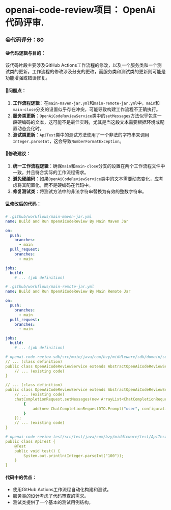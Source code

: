 # openai-code-review项目： OpenAi 代码评审.
### 😀代码评分：80
#### 😀代码逻辑与目的：
该代码片段主要涉及GitHub Actions工作流程的修改，以及一个服务类和一个测试类的更新。工作流程的修改涉及分支的更改，而服务类和测试类的更新则可能是功能增强或错误修复。

#### 🤔问题点：
1. **工作流程逻辑**：在`main-maven-jar.yml`和`main-remote-jar.yml`中，`main`和`main-close`分支的设置似乎存在冲突，可能导致构建工作流程不正确执行。
2. **服务类更新**：`OpenAiCodeReviewService`类中的`setMessages`方法似乎包含一段硬编码的文本，这可能不是最佳实践，尤其是当这段文本需要根据环境或配置动态变化时。
3. **测试类更新**：`ApiTest`类中的测试方法使用了一个非法的字符串来调用`Integer.parseInt`，这会导致`NumberFormatException`。

#### 🎯修改建议：
1. **统一工作流程逻辑**：确保`main`和`main-close`分支的设置在两个工作流程文件中一致，并且符合实际的工作流程需求。
2. **避免硬编码**：如果`OpenAiCodeReviewService`类中的文本需要动态变化，应考虑将其配置化，而不是硬编码在代码中。
3. **修复测试类**：将测试方法中的非法字符串替换为有效的整数字符串。

#### 💻修改后的代码：
```yaml
# .github/workflows/main-maven-jar.yml
name: Build and Run OpenAiCodeReview By Main Maven Jar

on:
  push:
    branches:
      - main
  pull_request:
    branches:
      - main

jobs:
  build:
    # ... (job definition)

# .github/workflows/main-remote-jar.yml
name: Build and Run OpenAiCodeReview By Main Remote Jar

on:
  push:
    branches:
      - main
  pull_request:
    branches:
      - main

jobs:
  build:
    # ... (job definition)

# openai-code-review-sdk/src/main/java/com/bzy/middleware/sdk/domain/service/impl/OpenAiCodeReviewService.java
// ... (class definition)
public class OpenAiCodeReviewService extends AbstractOpenAiCodeReviewService {
    // ... (existing code)
}

// ... (class definition)
public class OpenAiCodeReviewService extends AbstractOpenAiCodeReviewService {
    // ... (existing code)
    chatCompletionRequest.setMessages(new ArrayList<ChatCompletionRequestDTO.Prompt>() {
        {
            add(new ChatCompletionRequestDTO.Prompt("user", configurationService.getUserPrompt()));
        }
    });
    // ... (existing code)
}

# openai-code-review-test/src/test/java/com/bzy/middleware/test/ApiTest.java
public class ApiTest {
    @Test
    public void test() {
        System.out.println(Integer.parseInt("100"));
    }
}
```

#### 代码中的优点：
- 使用GitHub Actions工作流程自动化构建和测试。
- 服务类的设计考虑了代码审查的需求。
- 测试类提供了一个基本的测试用例结构。